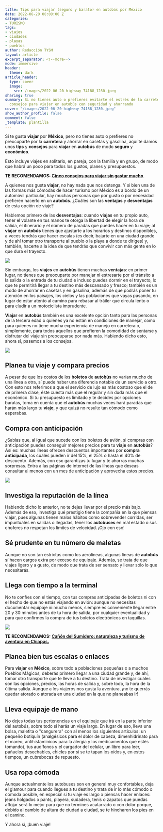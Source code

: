 ```yaml
---
title: Tips para viajar (seguro y barato) en autobús por México
date: 2022-06-20 00:00:00 Z
categories:
- TURISMO
tags:
- viajes
- ciudades
- playas
- pueblos
author: Redacción TYSM
layout: article
excerpt_separator: <!--more-->
mode: immersive
header:
  theme: dark
article_header:
  type: cover
  image:
    src: /images/2022-06-20-highway-74188_1280.jpeg
sharing: true
summary: Si no tienes auto o prefieres evitarte el estrés de la carretera, aquí unos
  consejos para viajar en autobús con seguridad y ahorrando
cover: "/images/2022-06-20-highway-74188_1280.jpeg"
show_author_profile: false
comment: false
_template: plantilla
---
```







Si te gusta **viajar** por **México**, pero no tienes auto o prefieres no preocuparte por la **carretera** y ahorrar en casetas y gasolina, aquí te damos unos **tips** y **consejos** para **viajar** en **autobús** de modo **seguro** y **económico**.

Esto incluye viajes en solitario, en pareja, con la familia y en grupo, de modo que habrá un poco para todos los gustos, planes y presupuestos.

**TE RECOMENDAMOS:** [**Cinco consejos para viajar sin gastar mucho**](https://blog.tonoysumariachi.com/turismo/2022/10/12/cinco-consejos-para-viajar-sin-gastar-mucho.html)**.**

A quienes nos gusta **viajar**, no hay nada que nos detenga. Y si bien una de las formas más cómodas de hacer turismo por México es a bordo de un automóvil particular, hay muchas personas que por gusto o por necesidad prefieren hacerlo en un **autobús**. ¿Cuáles son las **ventajas** y **desventajas** de esta opción de viaje?

Hablemos primero de las **desventajas**: cuando **viajas** en tu propio auto, tener el volante en tus manos te otorga la libertad de elegir la hora de salida, el itinerario y el número de paradas que puedes hacer en tu viaje; al **viajar** en **autobús** tienes que ajustarte a los horarios y destinos disponibles, a veces tendrás que hacer escalas (es decir, bajarte en una ciudad grande y de ahí tomar otro transporte al pueblo o la playa a donde te diriges) y, también, hacerte a la idea de que tendrás que convivir con más gente en lo que dura el trayecto.

![](https://upload.wikimedia.org/wikipedia/commons/7/71/Terminal_Autobuses_1a_Clase_Oaxaca.jpg)

Sin embargo, los **viajes** en **autobús** tienen muchas **ventajas**: en primer lugar, no tienes que preocuparte por manejar ni estresarte por el tránsito a la salida o la entrada de tu ciudad e incluso puedes dormir en el trayecto, lo que te permitirá llegar a tu destino más descansado y fresco; también es un modo de ahorrar en casetas y en gasolina, además de que podrás poner tu atención en los paisajes, los cielos y las poblaciones que vayas pasando, en lugar de estar atento al camino para rebasar al tráiler que circula lento o para eludir a un motociclista imprudente.

**Viajar** en **autobús** también es una excelente opción tanto para las personas de la tercera edad o quienes ya no están en condiciones de manejar, como para quienes no tiene mucha experiencia de manejo en carretera o, simplemente, para todos aquellos que prefieren la comodidad de sentarse y disfrutar del viaje sin preocuparse por nada más. Habiendo dicho esto, ahora sí, pasemos a los consejos.

![](https://upload.wikimedia.org/wikipedia/commons/thumb/5/55/TAPO_2.jpg/1015px-TAPO_2.jpg)

## Planea tu viaje y compara precios

A pesar de que los costos de los **boletos** de **autobús** no varían mucho de una línea a otra, sí puede haber una diferencia notable de un servicio a otro. Con esto nos referimos a que el servicio de lujo es más costoso que el de de primera clase, éste cuesta más que el regular y sin duda más que el económico. Si tu presupuesto es limitado y te decides por opciones baratas, toma en cuenta que el **autobús** muchas veces hará paradas que harán más largo tu **viaje**, y que quizá no resulte tan cómodo como esperabas.

## Compra con anticipación

¿Sabías que, al igual que sucede con los boletos de avión, si compras con anticipación puedes conseguir mejores precios para tu **viaje** en **autobús**? Así es: muchas líneas ofrecen descuentos importantes por **compra anticipada**, los cuales pueden ir del 15%, el 25% o hasta el 40% de descuento. Además, con eso garantizas tu lugar y te ahorras muchas sorpresas. Entra a las páginas de internet de las líneas que deseas consultar al menos con un mes de anticipación y aprovecha estos precios.

![](https://upload.wikimedia.org/wikipedia/commons/thumb/b/ba/Central_de_Autobuses_de_Pachuca_durante_la_pandemia_de_COVID-19._03.jpg/1024px-Central_de_Autobuses_de_Pachuca_durante_la_pandemia_de_COVID-19._03.jpg)

## Investiga la reputación de la línea

Habiendo dicho lo anterior, no te dejes llevar por el precio más bajo. Además de eso, investiga qué prestigio tiene la compañía en la que piensas viajar, pues algunas tienen malos hábitos como sobrevender corridas, ser impuntuales en salidas o llegadas, tener los **autobuses** en mal estado o sus choferes no respetan los límites de velocidad. ¡Ojo con eso!

## Sé prudente en tu número de maletas

Aunque no son tan estrictas como los aerolíneas, algunas líneas de **autobús** sí hacen cargos extra por exceso de equipaje. Además, se trata de que viajes ligero y a gusto, de modo que trata de ser sensato y llevar sólo lo que necesitarás.

## Llega con tiempo a la terminal

No te confíes con el tiempo, con tus compras anticipadas de boletos ni con el hecho de que no estás viajando en avión: aunque no necesitas documentar equipaje ni mucho menos, siempre es conveniente llegar entre 20 y 30 minutos antes de tu hora de salida, por cualquier eventualidad y para que confirmes la compra de tus boletos electrónicos en taquillas.

![](https://upload.wikimedia.org/wikipedia/commons/thumb/8/8b/Terminal_de_autobuses_de_Quer%C3%A9taro.jpg/1024px-Terminal_de_autobuses_de_Quer%C3%A9taro.jpg)

**TE RECOMENDAMOS:** [**Cañón del Sumidero: naturaleza y turismo de aventura en Chiapas.**](https://blog.tonoysumariachi.com/turismo/2022/10/03/canon-del-sumidero-naturaleza-y-turismo-de-aventura-en-chiapas.html)

## Planea bien tus escalas o enlaces

Para **viajar** en **México**, sobre todo a poblaciones pequeñas o a muchos Pueblos Mágicos, deberás primero llegar a una ciudad grande y, de ahí, tomar otro transporte que te lleve a tu destino. Trata de investigar cuáles son las opciones, precios, las horas de salida y, sobre todo, la hora de la última salida. Aunque a los viajeros nos gusta la aventura, ¡no te querrás quedar atorado o atorada en una ciudad en la que no planeabas ir!

## Lleva equipaje de mano

No dejes todas tus pertenencias en el equipaje que irá en la parte inferior del autobús, sobre todo si harás un viaje largo. En lugar de eso, lleva una bolsa, maletita o "cangurera" con al menos los siguientes artículos: un pequeño botiquín (analgésicos para el dolor de cabeza, dimenhidrinato para el mareo, antihistamínicos para la alergia y los medicamentos que estés tomando), tus audífonos y el cargador del celular, un libro para leer, pañuelos desechables, chicles por si se te tapan los oídos y, en estos tiempos, un cubrebocas de repuesto.

## Usa ropa cómoda

Aunque actualmente los autobuses son en general muy confortables, deja el glamour para cuando llegues a tu destino y trata de ir lo más cómodo o cómoda posible, en especial si tu viaje es largo o piensas hacer enlaces: jeans holgados o pants, playera, sudadera, tenis o zapatos que puedas aflojar será lo mejor para que no termines acatarrado o con dolor porque, debido al cambio de altura de ciudad a ciudad, se te hincharon los pies en el camino.

Y ahora sí, ¡buen viaje!
